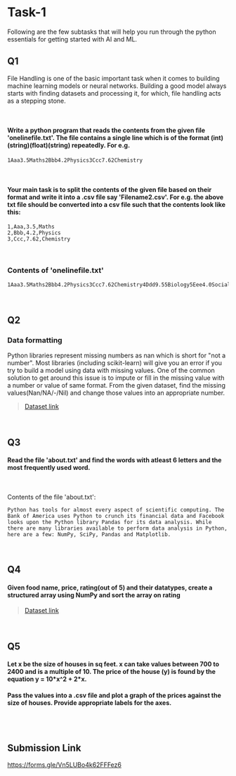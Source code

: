 # Task-1

Following are the few subtasks that will help you run through the python essentials for getting started with AI and ML.

## Q1
File Handling is one of the basic important task when it comes to building machine learning models or neural networks. Building a good model always starts with finding datasets and processing it, for which, file handling acts as a stepping stone.

<br>

#### Write a python program that reads the contents from the given file 'onelinefile.txt'. The file contains a single line which is of the format (int)(string)(float)(string) repeatedly. For e.g. 
```
1Aaa3.5Maths2Bbb4.2Physics3Ccc7.62Chemistry
```
<br>

#### Your main task is to split the contents of the given file based on their format and write it into a .csv file say 'Filename2.csv'. For e.g. the above txt file should be converted into a csv file such that the contents look like this:

```csv
1,Aaa,3.5,Maths
2,Bbb,4.2,Physics
3,Ccc,7.62,Chemistry
```
<br>

### Contents of 'onelinefile.txt'
```
1Aaa3.5Maths2Bbb4.2Physics3Ccc7.62Chemistry4Ddd9.55Biology5Eee4.0Social6Fff7.6English7Ggg3.111Maths8Hhh9.99Physics9Iii1.23Civics
```

<br>

## Q2
### Data formatting
Python libraries represent missing numbers as nan which is short for "not a number". Most libraries (including scikit-learn) will give you an error if you try to build a model using data with missing values. One of the common solution to get around this issue is to impute or fill in the missing value with a number or value of same format. From the given dataset, find the missing values(Nan/NA/-/Nil) and change those values into an appropriate number.

> [Dataset link](https://github.com/Shandilyathithyaa/Cog-AI-tasks/blob/main/dataset.csv)

<br>

## Q3
#### Read the file 'about.txt' and find the words with atleast 6 letters and the most frequently used word.

<br>

Contents of the file 'about.txt':
```
Python has tools for almost every aspect of scientific computing. The Bank of America uses Python to crunch its financial data and Facebook looks upon the Python library Pandas for its data analysis. While there are many libraries available to perform data analysis in Python, here are a few: NumPy, SciPy, Pandas and Matplotlib. 
```

<br>

## Q4
#### Given food name, price, rating(out of 5) and their datatypes, create a structured array using NumPy and sort the array on rating

> [Dataset link](https://github.com/aparna8902/Cognizance-AI-Task/blob/master/Dataset.csv)

<br>

## Q5
#### Let x be the size of houses in sq feet. x can take values between 700 to 2400 and is a multiple of 10. The price of the house (y) is found by the equation y = 10\*x^2 + 2\*x.  
#### Pass the values into a .csv file and plot a graph of the prices against the size of houses. Provide appropriate labels for the axes.


<br><br>

## __Submission Link__
https://forms.gle/Vn5LUBo4k62FFFez6
